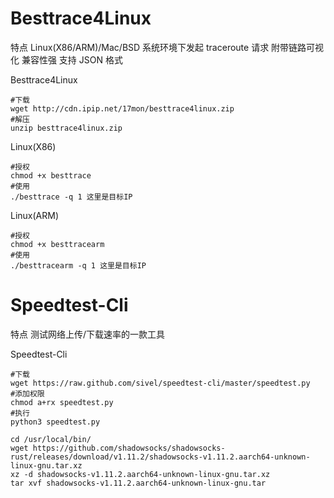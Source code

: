 # Besttrace4Linux

特点
Linux(X86/ARM)/Mac/BSD 系统环境下发起 traceroute 请求
附带链路可视化
兼容性强
支持 JSON 格式

Besttrace4Linux
```
#下载
wget http://cdn.ipip.net/17mon/besttrace4linux.zip
#解压
unzip besttrace4linux.zip
```

Linux(X86)
```
#授权
chmod +x besttrace
#使用
./besttrace -q 1 这里是目标IP
```

Linux(ARM)
```
#授权
chmod +x besttracearm
#使用
./besttracearm -q 1 这里是目标IP
```

# Speedtest-Cli

特点
测试网络上传/下载速率的一款工具

Speedtest-Cli
```
#下载
wget https://raw.github.com/sivel/speedtest-cli/master/speedtest.py
#添加权限
chmod a+rx speedtest.py
#执行
python3 speedtest.py
```

```
cd /usr/local/bin/
wget https://github.com/shadowsocks/shadowsocks-rust/releases/download/v1.11.2/shadowsocks-v1.11.2.aarch64-unknown-linux-gnu.tar.xz
xz -d shadowsocks-v1.11.2.aarch64-unknown-linux-gnu.tar.xz
tar xvf shadowsocks-v1.11.2.aarch64-unknown-linux-gnu.tar
```
